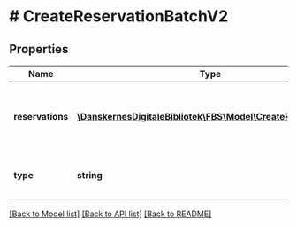 # # CreateReservationBatchV2

## Properties

Name | Type | Description | Notes
------------ | ------------- | ------------- | -------------
**reservations** | [**\DanskernesDigitaleBibliotek\FBS\Model\CreateReservation[]**](CreateReservation.md) | Reservations with duplicate record id&#39;s will be removed. |
**type** | **string** | Will be considered normal if not set | [optional]

[[Back to Model list]](../../README.md#models) [[Back to API list]](../../README.md#endpoints) [[Back to README]](../../README.md)
